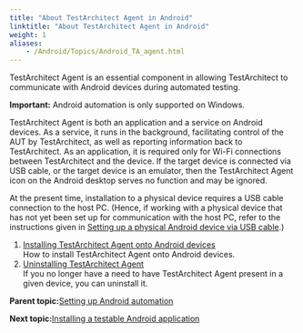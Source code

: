 ```yaml
--- 
title: "About TestArchitect Agent in Android"
linktitle: "About TestArchitect Agent in Android"
weight: 1
aliases: 
    - /Android/Topics/Android_TA_agent.html
---
```


TestArchitect Agent is an essential component in allowing TestArchitect to communicate with Android devices during automated testing.

**Important:** Android automation is only supported on Windows.

TestArchitect Agent is both an application and a service on Android devices. As a service, it runs in the background, facilitating control of the AUT by TestArchitect, as well as reporting information back to TestArchitect. As an application, it is required only for Wi-Fi connections between TestArchitect and the device. If the target device is connected via USB cable, or the target device is an emulator, then the TestArchitect Agent icon on the Android desktop serves no function and may be ignored.

At the present time, installation to a physical device requires a USB cable connection to the host PC. \(Hence, if working with a physical device that has not yet been set up for communication with the host PC, refer to the instructions given in [Setting up a physical Android device via USB cable](/Android/Topics/Setting_up_physical_device_usb.html).\)

1.  [Installing TestArchitect Agent onto Android devices](/Android/Topics/Installing_TA_agent.html)  
How to install TestArchitect Agent onto Android devices.
2.  [Uninstalling TestArchitect Agent](/Android/Topics/Android_TA_agent_uninstalling.html)  
If you no longer have a need to have TestArchitect Agent present in a given device, you can uninstall it.

**Parent topic:**[Setting up Android automation](/Android/Topics/Setting_up_Android_automation.html)

**Next topic:**[Installing a testable Android application](/Android/Topics/Installing_applications.html)

